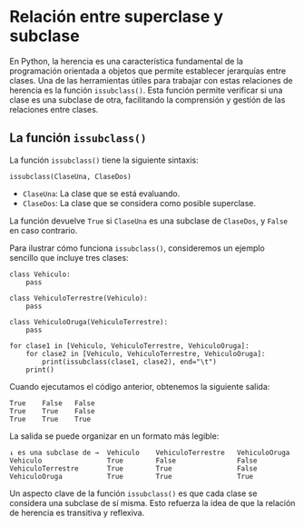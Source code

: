 # Relación entre superclase y subclase

En Python, la herencia es una característica fundamental de la programación orientada a objetos que permite establecer jerarquías entre clases. Una de las herramientas útiles para trabajar con estas relaciones de herencia es la función `issubclass()`. Esta función permite verificar si una clase es una subclase de otra, facilitando la comprensión y gestión de las relaciones entre clases.

## La función `issubclass()`

La función `issubclass()` tiene la siguiente sintaxis:

```
issubclass(ClaseUna, ClaseDos)
```
* `ClaseUna`: La clase que se está evaluando.
* `ClaseDos`: La clase que se considera como posible superclase.

La función devuelve `True` si `ClaseUna` es una subclase de `ClaseDos`, y `False` en caso contrario.

Para ilustrar cómo funciona `issubclass()`, consideremos un ejemplo sencillo que incluye tres clases:

```
class Vehiculo:
    pass

class VehiculoTerrestre(Vehiculo):
    pass

class VehiculoOruga(VehiculoTerrestre):
    pass

for clase1 in [Vehiculo, VehiculoTerrestre, VehiculoOruga]:
    for clase2 in [Vehiculo, VehiculoTerrestre, VehiculoOruga]:
        print(issubclass(clase1, clase2), end="\t")
    print()
```

Cuando ejecutamos el código anterior, obtenemos la siguiente salida:

```
True	False	False	
True	True	False	
True	True	True	
```
La salida se puede organizar en un formato más legible:

```
↓ es una subclase de → 	Vehiculo 	VehiculoTerrestre 	VehiculoOruga
Vehiculo          	    True      	False         	    False
VehiculoTerrestre  	    True       	True          	    False
VehiculoOruga   	    True       	True          	    True
```

Un aspecto clave de la función `issubclass()` es que cada clase se considera una subclase de sí misma. Esto refuerza la idea de que la relación de herencia es transitiva y reflexiva.

